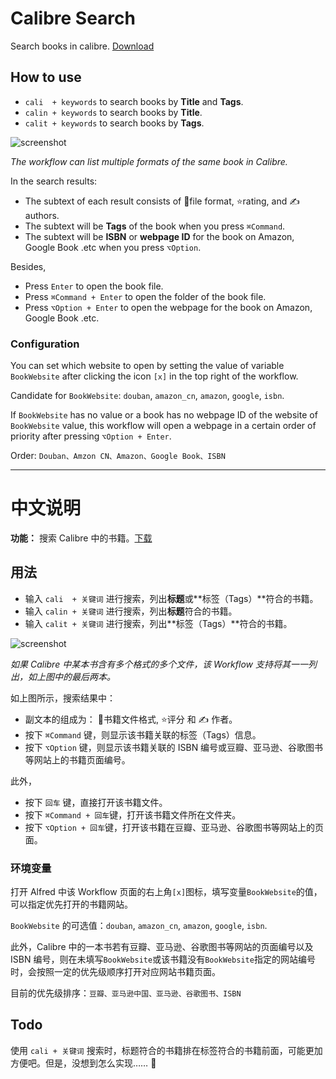 # Calibre Search

Search books in calibre. [Download](https://github.com/mpco/AlfredWorkflow-Calibre-Search/releases)

## How to use

- `cali  + keywords` to search books by **Title** and **Tags**.
- `calin + keywords` to search books by **Title**.
- `calit + keywords` to search books by **Tags**.

![screenshot](https://user-images.githubusercontent.com/3690653/47604761-846fb980-da30-11e8-8949-5018c135702d.png)

*The workflow can list multiple formats of the same book in Calibre.*

In the search results:

- The subtext of each result consists of 📙file format, ⭐️rating, and ✍️ authors.
- The subtext will be **Tags** of the book when you press `⌘Command`.
- The subtext will be **ISBN** or **webpage ID** for the book on Amazon, Google Book .etc when you press `⌥Option`.

Besides,

- Press `Enter` to open the book file.
- Press `⌘Command + Enter` to open the folder of the book file.
- Press `⌥Option + Enter` to open the webpage for the book on Amazon, Google Book .etc.

### Configuration

You can set which website to open by setting the value of variable `BookWebsite` after clicking the icon `[x]` in the top right of the workflow.

Candidate for `BookWebsite`: `douban`, `amazon_cn`, `amazon`, `google`, `isbn`.

If `BookWebsite` has no value or a book has no webpage ID of the website of `BookWebsite` value, this workflow will open a webpage in a certain order of priority after pressing `⌥Option + Enter`.

Order: `Douban、Amzon CN、Amazon、Google Book、ISBN`

****

# 中文说明

**功能：** 搜索 Calibre 中的书籍。[下载](https://github.com/mpco/AlfredWorkflow-Calibre-Search/releases)

## 用法

- 输入 `cali  + 关键词` 进行搜索，列出**标题**或**标签（Tags）**符合的书籍。
- 输入 `calin + 关键词` 进行搜索，列出**标题**符合的书籍。
- 输入 `calit + 关键词` 进行搜索，列出**标签（Tags）**符合的书籍。

![screenshot](https://user-images.githubusercontent.com/3690653/47604761-846fb980-da30-11e8-8949-5018c135702d.png)

*如果 Calibre 中某本书含有多个格式的多个文件，该 Workflow 支持将其一一列出，如上图中的最后两本。*

如上图所示，搜索结果中：

- 副文本的组成为： 📙书籍文件格式, ⭐️评分 和 ✍️ 作者。
- 按下 `⌘Command` 键，则显示该书籍关联的标签（Tags）信息。
- 按下 `⌥Option` 键，则显示该书籍关联的 ISBN 编号或豆瓣、亚马逊、谷歌图书等网站上的书籍页面编号。

此外，

- 按下 `回车` 键，直接打开该书籍文件。
- 按下 `⌘Command + 回车`键，打开该书籍文件所在文件夹。
- 按下 `⌥Option + 回车`键，打开该书籍在豆瓣、亚马逊、谷歌图书等网站上的页面。


### 环境变量

打开 Alfred 中该 Workflow 页面的右上角`[x]`图标，填写变量`BookWebsite`的值，可以指定优先打开的书籍网站。

`BookWebsite` 的可选值：`douban`, `amazon_cn`, `amazon`, `google`, `isbn`.

此外，Calibre 中的一本书若有豆瓣、亚马逊、谷歌图书等网站的页面编号以及 ISBN 编号，则在未填写`BookWebsite`或该书籍没有`BookWebsite`指定的网站编号时，会按照一定的优先级顺序打开对应网站书籍页面。

目前的优先级排序：`豆瓣、亚马逊中国、亚马逊、谷歌图书、ISBN`

## Todo

使用 `cali + 关键词` 搜索时，标题符合的书籍排在标签符合的书籍前面，可能更加方便吧。但是，没想到怎么实现…… 🤣
